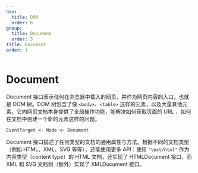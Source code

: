 ```yaml
---
nav:
  title: DOM
  order: 6
group:
  title: Document
  order: 5
title: Document
order: 1
---
```


# Document

Document 接口表示任何在浏览器中载入的网页，并作为网页内容的入口，也就是 DOM 树。DOM 树包含了像 `<body>`、`<table>` 这样的元素，以及大量其他元素。它向网页文档本身提供了全局操作功能，能解决如何获取页面的 URL ，如何在文档中创建一个新的元素这样的问题。

```
EventTarget <- Node <- Document
```

Document 接口描述了任何类型的文档的通用属性与方法。根据不同的文档类型（例如 HTML、XML、SVG 等等），还能使用更多 API：使用 `"text/html"` 作为内容类型（content type）的 HTML 文档，还实现了 HTMLDocument 接口，而 XML 和 SVG 文档则（额外）实现了 XMLDocument 接口。

